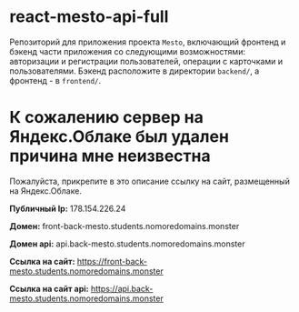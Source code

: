 # react-mesto-api-full
Репозиторий для приложения проекта `Mesto`, включающий фронтенд и бэкенд части приложения со следующими возможностями: авторизации и регистрации пользователей, операции с карточками и пользователями. Бэкенд расположите в директории `backend/`, а фронтенд - в `frontend/`. 
 
# К сожалению сервер на Яндекс.Облаке был удален причина мне неизвестна
Пожалуйста, прикрепите в это описание ссылку на сайт, размещенный на Яндекс.Облаке.

**Публичный Ip:** 178.154.226.24

**Домен:** front-back-mesto.students.nomoredomains.monster

**Домен api:** api.back-mesto.students.nomoredomains.monster

**Ссылка на сайт:** https://front-back-mesto.students.nomoredomains.monster

**Ссылка на сайт api:** https://api.back-mesto.students.nomoredomains.monster
